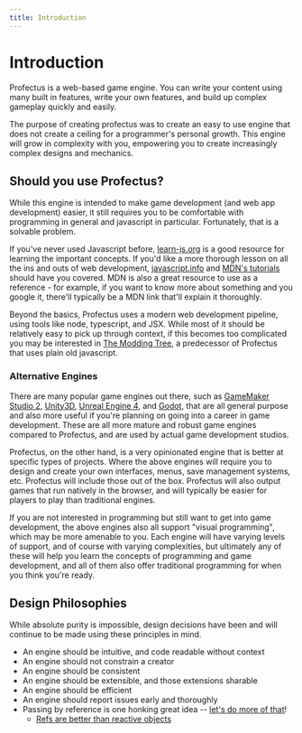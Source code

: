 ```yaml
---
title: Introduction
---
```

# Introduction

Profectus is a web-based game engine. You can write your content using many built in features, write your own features, and build up complex gameplay quickly and easily.

The purpose of creating profectus was to create an easy to use engine that does not create a ceiling for a programmer's personal growth. This engine will grow in complexity with you, empowering you to create increasingly complex designs and mechanics.

## Should you use Profectus?

While this engine is intended to make game development (and web app development) easier, it still requires you to be comfortable with programming in general and javascript in particular. Fortunately, that is a solvable problem.

If you've never used Javascript before, [learn-js.org](https://www.learn-js.org/) is a good resource for learning the important concepts. If you'd like a more thorough lesson on all the ins and outs of web development, [javascript.info](https://javascript.info) and [MDN's tutorials](https://developer.mozilla.org/en-US/docs/Learn/JavaScript) should have you covered. MDN is also a great resource to use as a reference - for example, if you want to know more about something and you google it, there'll typically be a MDN link that'll explain it thoroughly.

Beyond the basics, Profectus uses a modern web development pipeline, using tools like node, typescript, and JSX. While most of it should be relatively easy to pick up through context, if this becomes too complicated you may be interested in [The Modding Tree](https://github.com/Acamaeda/The-Modding-Tree/), a predecessor of Profectus that uses plain old javascript.

### Alternative Engines

There are many popular game engines out there, such as [GameMaker Studio 2](https://www.yoyogames.com/), [Unity3D](https://unity.com), [Unreal Engine 4](https://www.unrealengine.com/), and [Godot](https://godotengine.org), that are all general purpose and also more useful if you're planning on going into a career in game development. These are all more mature and robust game engines compared to Profectus, and are used by actual game development studios.

Profectus, on the other hand, is a very opinionated engine that is better at specific types of projects. Where the above engines will require you to design and create your own interfaces, menus, save management systems, etc. Profectus will include those out of the box. Profectus will also output games that run natively in the browser, and will typically be easier for players to play than traditional engines.

If you are not interested in programming but still want to get into game development, the above engines also all support "visual programming", which may be more amenable to you. Each engine will have varying levels of support, and of course with varying complexities, but ultimately any of these will help you learn the concepts of programming and game development, and all of them also offer traditional programming for when you think you're ready.

## Design Philosophies

While absolute purity is impossible, design decisions have been and will continue to be made using these principles in mind.

- An engine should be intuitive, and code readable without context
- An engine should not constrain a creator
- An engine should be consistent
- An engine should be extensible, and those extensions sharable
- An engine should be efficient
- An engine should report issues early and thoroughly
- Passing by reference is one honking great idea -- [let's do more of that](https://www.python.org/dev/peps/pep-0020/)!
	- [Refs are better than reactive objects](https://dev.to/ycmjason/thought-on-vue-3-composition-api-reactive-considered-harmful-j8c)
